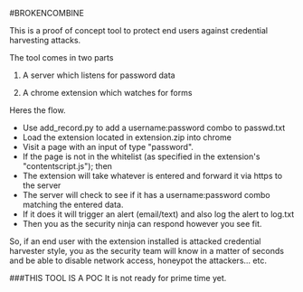 #BROKENCOMBINE

This is a proof of concept tool to protect end users against credential harvesting attacks.

The tool comes in two parts

1. A server which listens for password data

2. A chrome extension which watches for forms

Heres the flow.

* Use add_record.py to add a username:password combo to passwd.txt
* Load the extension located in extension.zip into chrome
* Visit a page with an input of type "password".
* If the page is not in the whitelist (as specified in the extension's "contentscript.js"); then
* The extension will take whatever is entered and forward it via https to the server
* The server will check to see if it has a username:password combo matching the entered data.
* If it does it will trigger an alert (email/text) and also log the alert to log.txt
* Then you as the security ninja can respond however you see fit.

So, if an end user with the extension installed is attacked credential harvester style, you as the security team will know in a matter of seconds and be able to disable network access, honeypot the attackers... etc.


###THIS TOOL IS A POC
It is not ready for prime time yet.
